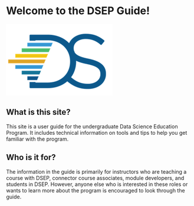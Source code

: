 # Welcome to the DSEP Guide!

![](/assets/hi.png)

## What is this site?

This site is a user guide for the undergraduate Data Science Education Program. It includes technical information on tools and tips to help you get familiar with the program.

## Who is it for?

The information in the guide is primarily for instructors who are teaching a course with DSEP, connector course associates, module developers, and students in DSEP. However, anyone else who is interested in these roles or wants to learn more about the program is encouraged to look through the guide.

